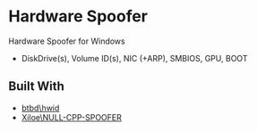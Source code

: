 # Hardware Spoofer
Hardware Spoofer for Windows
- DiskDrive(s), Volume ID(s), NIC (+ARP), SMBIOS, GPU, BOOT

## Built With
* [btbd\hwid](https://github.com/btbd/hwid)
* [Xiloe\NULL-CPP-SPOOFER](https://github.com/Xiloe/NULL-CPP-SPOOFER)
